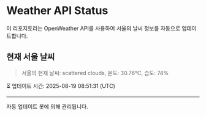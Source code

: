 
# Weather API Status

이 리포지토리는 OpenWeather API를 사용하여 서울의 날씨 정보를 자동으로 업데이트합니다.

## 현재 서울 날씨
> 서울의 현재 날씨: scattered clouds, 온도: 30.76°C, 습도: 74%

⏳ 업데이트 시간: 2025-08-19 08:51:31 (UTC)

---
자동 업데이트 봇에 의해 관리됩니다.
